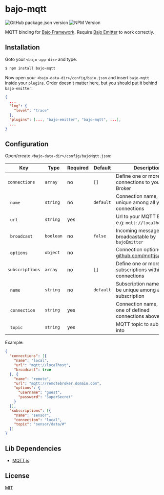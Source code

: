 # bajo-mqtt

![GitHub package.json version](https://img.shields.io/github/package-json/v/ardhi/bajo-mqtt) ![NPM Version](https://img.shields.io/npm/v/bajo-mqtt)


MQTT binding for [Bajo Framework](https://github.com/ardhi/bajo). Require [Bajo Emitter](https://github.com/ardhi/bajo-emitter) to work correctly.

## Installation

Goto your ```<bajo-app-dir>``` and type:

```bash
$ npm install bajo-mqtt
```

Now open your ```<bajo-data-dir>/config/bajo.json``` and insert ```bajo-mqtt``` inside your ```plugins```. Order doesn't matter here, but you should put it behind ```bajo-emitter```:

```json
{
  ...
  "log": {
    "level": "trace"
  },
  "plugins": [..., "bajo-emitter", "bajo-mqtt", ...],
  ...
}
```

## Configuration

Open/create ```<bajo-data-dir>/config/bajoMqtt.json```:

| Key | Type | Required | Default | Description |
| --- | ---- | -------- | ------- | ----------- |
| ```connections``` | ```array``` | no | ```[]``` | Define one or more connections to your MQTT Broker |
| &nbsp;&nbsp;```name``` | ```string``` | no | ```default``` | Connection name, must be unique among all your connections |
| &nbsp;&nbsp;```url``` | ```string``` | yes || Url to your MQTT Broker, e.g: ```mqtt://localhost``` |
| &nbsp;&nbsp;```broadcast``` | ```boolean``` | no | ```false``` | Incoming messages are broadcastable by ```bajoEmitter``` |
| &nbsp;&nbsp;```options``` | ```object``` | no || Connection options, see [github.com/mqttjs/MQTT.js](github.com/mqttjs/MQTT.js) |
| ```subscriptions``` | ```array``` | no | ```[]``` | Define one or more subscriptions within your connections |
| &nbsp;&nbsp;```name``` | ```string``` | no | ```default``` | Subscription name, must be unique among all your subscription |
| &nbsp;&nbsp;```connection``` | ```string``` | yes || Connection name, must be one of defined connections above |
| &nbsp;&nbsp;```topic``` | ```string``` | yes || MQTT topic to subscribe into |


Example:

```json
{
  "connections": [{
    "name": "local",
    "url": "mqtt://localhost",
    "broadcast": true
  }, {
    "name": "remote",
    "url": "mqtt://remotebroker.domain.com",
    "options": {
      "username": "guest",
      "password": "SuperSecret"
    }
  }],
  "subscriptions": [{
    "name": "sensor",
    "connection": "local",
    "topic": "sensor/data/#"
  }]
}
```

## Lib Dependencies

- [MQTT.js](github.com/mqttjs/MQTT.js)

## License

[MIT](LICENSE)